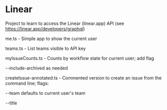 # Linear

Project to learn to access the Linear (linear.app) API (see https://linear.app/developers/graphql)

me.ts - Simple app to show the current user

teams.ts - List teams visible to API key

myIssueCounts.ts - Counts by workflow state for current user; add flag 

  --include-archived as needed

createIssue-annotated.ts - Commented version to create an issue from the command line; flags:

  --team <teamname> defaults to current user's team
  
  --title <title name> defaults to timedate stamp
  
  --include-archived as needed

issuesFiltered-annotated.ts - Commented version to filter issues based on several flags: 
  
  --email "emailid"
  
  --label "label name"
  
  --state "workflow state name"
  
  --since N   (only issues updated in last N days)
  
  --include-archived  (include archived issues in results)

Typescript apps to create an issue, list issues (w/filtering), produce a count of issues per user and use of a webhook to catch various events defined in the API.

Requires Linear API key in .env
Webhook-server.ts requires webhook API key in .env. which you can get here: https://linear.app/crog/settings/api

Versions with "-annotated" have additional comments




